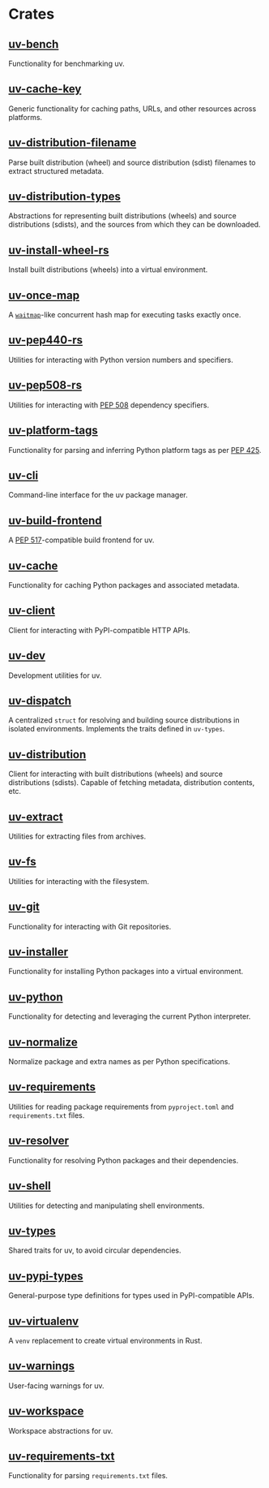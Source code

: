# Crates

## [uv-bench](./uv-bench)

Functionality for benchmarking uv.

## [uv-cache-key](./uv-cache-key)

Generic functionality for caching paths, URLs, and other resources across platforms.

## [uv-distribution-filename](./uv-distribution-filename)

Parse built distribution (wheel) and source distribution (sdist) filenames to extract structured
metadata.

## [uv-distribution-types](./uv-distribution-types)

Abstractions for representing built distributions (wheels) and source distributions (sdists), and
the sources from which they can be downloaded.

## [uv-install-wheel-rs](./uv-install-wheel)

Install built distributions (wheels) into a virtual environment.

## [uv-once-map](./uv-once-map)

A [`waitmap`](https://github.com/withoutboats/waitmap)-like concurrent hash map for executing tasks
exactly once.

## [uv-pep440-rs](./uv-pep440)

Utilities for interacting with Python version numbers and specifiers.

## [uv-pep508-rs](./uv-pep508)

Utilities for interacting with [PEP 508](https://peps.python.org/pep-0508/) dependency specifiers.

## [uv-platform-tags](./uv-platform-tags)

Functionality for parsing and inferring Python platform tags as per
[PEP 425](https://peps.python.org/pep-0425/).

## [uv-cli](./uv-cli)

Command-line interface for the uv package manager.

## [uv-build-frontend](./uv-build-frontend)

A [PEP 517](https://www.python.org/dev/peps/pep-0517/)-compatible build frontend for uv.

## [uv-cache](./uv-cache)

Functionality for caching Python packages and associated metadata.

## [uv-client](./uv-client)

Client for interacting with PyPI-compatible HTTP APIs.

## [uv-dev](./uv-dev)

Development utilities for uv.

## [uv-dispatch](./uv-dispatch)

A centralized `struct` for resolving and building source distributions in isolated environments.
Implements the traits defined in `uv-types`.

## [uv-distribution](./uv-distribution)

Client for interacting with built distributions (wheels) and source distributions (sdists). Capable
of fetching metadata, distribution contents, etc.

## [uv-extract](./uv-extract)

Utilities for extracting files from archives.

## [uv-fs](./uv-fs)

Utilities for interacting with the filesystem.

## [uv-git](./uv-git)

Functionality for interacting with Git repositories.

## [uv-installer](./uv-installer)

Functionality for installing Python packages into a virtual environment.

## [uv-python](./uv-python)

Functionality for detecting and leveraging the current Python interpreter.

## [uv-normalize](./uv-normalize)

Normalize package and extra names as per Python specifications.

## [uv-requirements](./uv-requirements)

Utilities for reading package requirements from `pyproject.toml` and `requirements.txt` files.

## [uv-resolver](./uv-resolver)

Functionality for resolving Python packages and their dependencies.

## [uv-shell](./uv-shell)

Utilities for detecting and manipulating shell environments.

## [uv-types](./uv-types)

Shared traits for uv, to avoid circular dependencies.

## [uv-pypi-types](./uv-pypi-types)

General-purpose type definitions for types used in PyPI-compatible APIs.

## [uv-virtualenv](./uv-virtualenv)

A `venv` replacement to create virtual environments in Rust.

## [uv-warnings](./uv-warnings)

User-facing warnings for uv.

## [uv-workspace](./uv-workspace)

Workspace abstractions for uv.

## [uv-requirements-txt](./uv-requirements-txt)

Functionality for parsing `requirements.txt` files.
